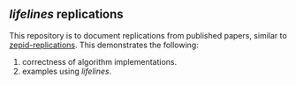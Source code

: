 ## *lifelines* replications

This repository is to document replications from published papers, similar to [zepid-replications](https://github.com/pzivich/zEpid-replications). This demonstrates the following:

1. correctness of algorithm implementations.
2. examples using *lifelines*.
